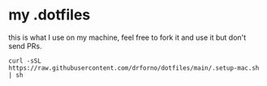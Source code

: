my .dotfiles
============

this is what I use on my machine, feel free to fork it and use it but don't send PRs.

```shell
curl -sSL https://raw.githubusercontent.com/drforno/dotfiles/main/.setup-mac.sh | sh
```
